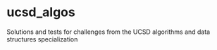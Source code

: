 # ucsd_algos
Solutions and tests for challenges from the UCSD algorithms and data structures specialization
